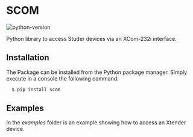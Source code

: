 # SCOM
![python-version](https://img.shields.io/badge/python-3.x-blue.svg?style=flat)

Python library to access Studer devices via an XCom-232i interface.

## Installation
The Package can be installed from the Python package manager.
Simply execute in a console the following command:
```bash
  $ pip install scom
```

## Examples
In the _examples_ folder is an example showing how to access an Xtender device.

